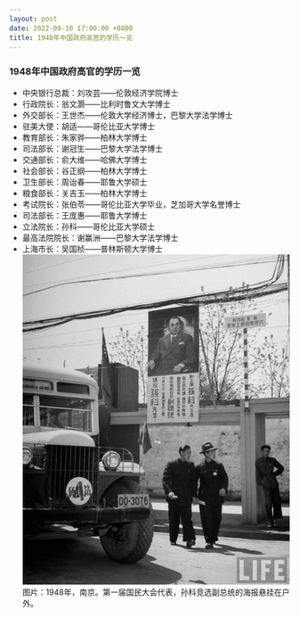 ```yaml
---
layout: post
date: 2022-09-10 17:00:00 +0800
title: 1948年中国政府高官的学历一览
---
```

### 1948年中国政府高官的学历一览

- 中央银行总裁：刘攻芸——伦敦经济学院博士
- 行政院长：翁文灏——比利时鲁文大学博士
- 外交部长：王世杰——伦敦大学经济博士，巴黎大学法学博士
- 驻美大使：胡适——哥伦比亚大学博士
- 教育部长：朱家骅——柏林大学博士
- 司法部长：谢冠生——巴黎大学法学博士
- 交通部长：俞大维——哈佛大学博士
- 社会部长：谷正纲——柏林大学博士
- 卫生部长：周诒春——耶鲁大学硕士
- 粮食部长：关吉玉——柏林大学博士
- 考试院长：张伯苓——哥伦比亚大学毕业，芝加哥大学名誉博士
- 司法部长：王庞惠——耶鲁大学博士
- 立法院长：孙科——哥伦比亚大学硕士
- 最高法院院长：谢赢洲——巴黎大学法学博士
- 上海市长：吴国桢——普林斯顿大学博士
![1948年南京](/assets/1948nj.jpg)
图片：1948年，南京。第一届国民大会代表，孙科竞选副总统的海报悬挂在户外。
